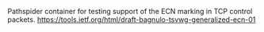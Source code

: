 Pathspider container for testing support of the ECN marking in TCP control packets.
https://tools.ietf.org/html/draft-bagnulo-tsvwg-generalized-ecn-01
